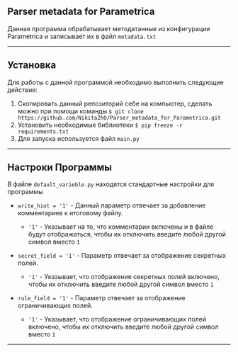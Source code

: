 Parser metadata for Parametrica
---

Данная программа обрабатывает методатанные из конфигурации Parametrica и записывает их в файл `metadata.txt`

---
Установка
---

Для работы с данной программой необходимо выполнить следующие действия:

1. Скопировать данный репозиторий себе на компьютер, сделать можно при помощи команды
    `$ git clone https://github.com/NikitaZhO/Parser_metadata_for_Parametrica.git `
2. Установить необходимые библиотеки
    `$ pip freeze -r requirements.txt`
3. Для запуска используется файл `main.py`

---
Настроки Программы
---

В файле `default_varieble.py` находятся стандартные настройки для программы
* `write_hint = '1'` - Данный параметр отвечает за добавление комментариев к итоговому файлу.
  * `'1'` - Указывает на то, что комментарии включены и в файле будут отображаться, чтобы их отключить введите любой 
  другой символ вместо `1`

* `secret_field = '1'` - Параметр отвечает за отображение секретных полей.
  * `'1'` - Указывает, что отображение секретных полей включено, чтобы их отключить введите любой другой символ вместо `1`

* `rule_field = '1'` - Параметр отвечает за отображение ограничивающих полей.
  * `'1'` - Указывает, что отображение ограничивающих полей включено, чтобы их отключить введите любой другой 
  символ вместо `1`

---

